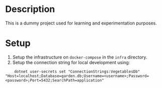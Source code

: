 # Description
This is a dummy project used for learning and experimentation purposes.

# Setup
1. Setup the infrastructure on `docker-compose` in the `infra` directory.
2. Setup the connection string for local development using:
```
    dotnet user-secrets set "ConnectionStrings:VegetablesDb" "Host=localhost;Database=garden.db;Username=<username>;Password=<password>;Port=5432;SearchPath=application" 
```